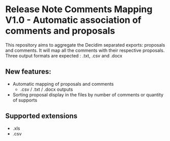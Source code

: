 # Release Note Comments Mapping V1.0 - Automatic association of comments and proposals

This repository aims to aggregate the Decidim separated exports: proposals and comments. 
It will map all the comments with their respective proposals. 
Three output formats are expected : .txt, .csv and .docx

## New features: 
- Automatic mapping of proposals and comments 
  - .csv / .txt / .docx outputs
- Sorting proposal display in the files by number of comments or quantity of supports

## Supported extensions 
- .xls
- .csv